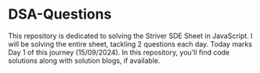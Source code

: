 # DSA-Questions
This repository is dedicated to solving the Striver SDE Sheet in JavaScript. I will be solving the entire sheet, tackling 2 questions each day. Today marks Day 1 of this journey (15/09/2024). In this repository, you'll find code solutions along with solution blogs, if available.
